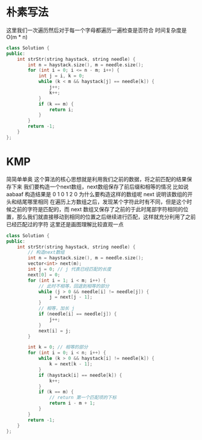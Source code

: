 # 朴素写法
这里我们一次遍历然后对于每一个字母都遍历一遍检查是否符合
时间复杂度是 O(m * n)
```c++
class Solution {
public:
    int strStr(string haystack, string needle) {
        int n = haystack.size(), m = needle.size();
        for (int i = 0; i <= n - m; i++) {
            int j = i, k = 0;
            while (k < m && haystack[j] == needle[k]) {
                j++;
                k++;
            }
            if (k == m) {
                return i;
            }
        }
        return -1;
    }
};
```
# KMP
简简单单奥
这个算法的核心思想就是利用我们之前的数据，将之前匹配的结果保存下来
我们要构造一个next数组，next数组保存了前后缀和相等的情况
比如说 aabaaf 构造结果是 0 1 0 1 2 0 
为什么要构造这样的数组呢
next 说明该数组的开头和结尾哪里相同
在遍历上方数组之后，发现某个字符此时有不同，但是这个时候之前的字符是匹配的，而 next 数组又保存了之前的于此时尾部字符相同的位置，那么我们就直接移动到相同的位置之后继续进行匹配，这样就充分利用了之前已经匹配过的字符
这里还是画图理解比较直观一点
```c++
class Solution {
public:
    int strStr(string haystack, string needle) {
        // 构造next数组
        int n = haystack.size(), m = needle.size();
        vector<int> next(m);
        int j = 0; // j 代表已经匹配的长度
        next[0] = 0; 
        for (int i = 1; i < m; i++) {
            // 此时不相等，回退到相等的部分
            while (j > 0 && needle[i] != needle[j]) {
                j = next[j - 1];
            }
            // 相等，加长 j
            if (needle[i] == needle[j]) {
                j++;
            }
            next[i] = j;
        }

        int k = 0; // 相等的部分
        for (int i = 0; i < n; i++) {
            while (k > 0 && haystack[i] != needle[k]) {
                k = next[k - 1];
            }
            if (haystack[i] == needle[k]) {
                k++;
            }
            if (k == m) {
                // return 第一个匹配项的下标
                return i - m + 1;
            }
        }
        return -1;        
    }
};
```

